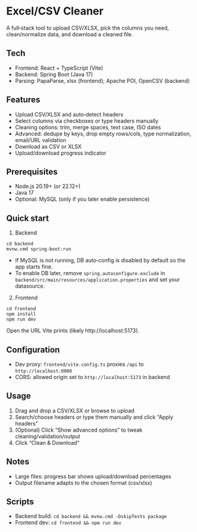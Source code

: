 # Excel/CSV Cleaner

A full‑stack tool to upload CSV/XLSX, pick the columns you need, clean/normalize data, and download a cleaned file.

## Tech
- Frontend: React + TypeScript (Vite)
- Backend: Spring Boot (Java 17)
- Parsing: PapaParse, xlsx (frontend); Apache POI, OpenCSV (backend)

## Features
- Upload CSV/XLSX and auto‑detect headers
- Select columns via checkboxes or type headers manually
- Cleaning options: trim, merge spaces, text case, ISO dates
- Advanced: dedupe by keys, drop empty rows/cols, type normalization, email/URL validation
- Download as CSV or XLSX
- Upload/download progress indicator

## Prerequisites
- Node.js 20.19+ (or 22.12+)
- Java 17
- Optional: MySQL (only if you later enable persistence)

## Quick start
1) Backend
```
cd backend
mvnw.cmd spring-boot:run
```
- If MySQL is not running, DB auto‑config is disabled by default so the app starts fine.
- To enable DB later, remove `spring.autoconfigure.exclude` in `backend/src/main/resources/application.properties` and set your datasource.

2) Frontend
```
cd frontend
npm install
npm run dev
```
Open the URL Vite prints (likely http://localhost:5173).

## Configuration
- Dev proxy: `frontend/vite.config.ts` proxies `/api` to `http://localhost:8080`
- CORS: allowed origin set to `http://localhost:5173` in backend

## Usage
1. Drag and drop a CSV/XLSX or browse to upload
2. Search/choose headers or type them manually and click “Apply headers”
3. (Optional) Click “Show advanced options” to tweak cleaning/validation/output
4. Click “Clean & Download”

## Notes
- Large files: progress bar shows upload/download percentages
- Output filename adapts to the chosen format (csv/xlsx)

## Scripts
- Backend build: `cd backend && mvnw.cmd -DskipTests package`
- Frontend dev: `cd frontend && npm run dev`

